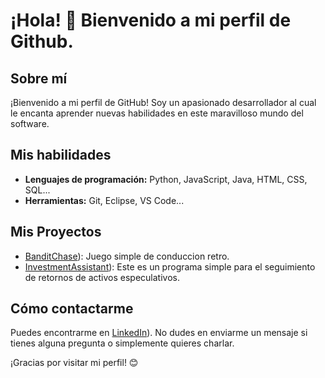# ¡Hola! 👋 Bienvenido a mi perfil de Github.

## Sobre mí

¡Bienvenido a mi perfil de GitHub! Soy un apasionado desarrollador al cual le encanta aprender nuevas habilidades en este maravilloso mundo del software.

## Mis habilidades

- **Lenguajes de programación:** Python, JavaScript, Java, HTML, CSS, SQL...
- **Herramientas:** Git, Eclipse, VS Code...

## Mis Proyectos

- [BanditChase](github.com/franciscojavierayala/BanditChase)): Juego simple de conduccion retro.
- [InvestmentAssistant](github.com/franciscojavierayala/InvestmentAssistant)): Este es un programa simple para el seguimiento de retornos de activos especulativos.

## Cómo contactarme
Puedes encontrarme en [LinkedIn](linkedin.com/in/francisco-javier-ayala-parejo/)). No dudes en enviarme un mensaje si tienes alguna pregunta o simplemente quieres charlar.

¡Gracias por visitar mi perfil! 😊

